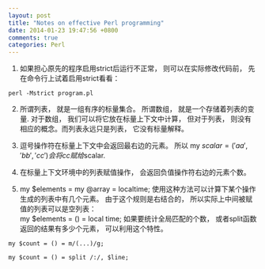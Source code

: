 ```yaml
---
layout: post
title: "Notes on effective Perl programming"
date: 2014-01-23 19:47:56 +0800
comments: true
categories: Perl
---
```

1. 如果担心原先的程序启用strict后运行不正常， 则可以在实际修改代码前， 先在命令行上试着启用strict看看：    
```
perl -Mstrict program.pl
```      

2. 所谓列表， 就是一组有序的标量集合。 所谓数组， 就是一个存储着列表的变量. 对于数组， 我们可以将它放在标量上下文中计算， 但对于列表， 则没有相应的概念。而列表永远只是列表， 它没有标量解释。    

3. 逗号操作符在标量上下文中会返回最右边的元素。  所以 my $scalar = ('aa', 'bb', 'cc') 会将cc赋给$scalar.     

4. 在标量上下文环境中的列表赋值操作， 会返回负值操作符右边的元素个数。   

5. my $elements = my @array = localtime; 使用这种方法可以计算下某个操作生成的列表中有几个元素。 由于这个规则是右结合的， 所以实际上中间被赋值的列表可以是空列表：   
my $elements = () = local time;  如果要统计全局匹配的个数， 或者split函数返回的结果有多少个元素， 可以利用这个特性。       

``` 
my $count = () = m/(...)/g;    
    
my $count = () = split /:/, $line;    
  
```     
    
 




